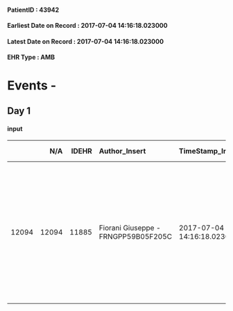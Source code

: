 
#### PatientID : 43942
#### Earliest Date on Record : 2017-07-04 14:16:18.023000
#### Latest Date on Record : 2017-07-04 14:16:18.023000
#### EHR Type : AMB

# Events - 

## Day 1

#### input
|       |    N/A |   IDEHR | Author_Insert                       | TimeStamp_Insert           | EHRType   |   PatientID |   IDDigitalSignDocument | persone_vicine   |   Unnamed: 0_x.1 |   IDANAMNESI_SOCIALE | Patient   | FamigliaAltro   | Paziente_T   | FamigliaAltro_T   |   Non_Rilevabile_x.1 | Note_Non_Rilevabile_x.1   | opt_Problemi   | Note_I                                                                                                                                                             | ds_note_timori                                                                                                                                              | chk_competenza                                 | opt_paziente_a   | opt_famiglia_a   | opt_adeguatezza   | opt_paziente_solo   | ds_note_con                                                                                                                                                                                                                           | opt_presente_assente   | Presenza_minori   | Caregiver_principale   | opt_capacita     | opt_necessario   | opt_presente   | opt_risorse_ec   | opt_paziente_psi   | opt_Ins_vol   | opt_paziente_ad   | opt_caregiver_ad   | opt_esenzione   | opt_inv_civile   | ds_codice_es   | Needs     | Domestic partnership   | Fragility                    | opt_disponibilita_f   | opt_famiglia_psi   | opt_disponibilit_paz   |
|------:|-------:|--------:|:------------------------------------|:---------------------------|:----------|------------:|------------------------:|:-----------------|-----------------:|---------------------:|:----------|:----------------|:-------------|:------------------|---------------------:|:--------------------------|:---------------|:-------------------------------------------------------------------------------------------------------------------------------------------------------------------|:------------------------------------------------------------------------------------------------------------------------------------------------------------|:-----------------------------------------------|:-----------------|:-----------------|:------------------|:--------------------|:--------------------------------------------------------------------------------------------------------------------------------------------------------------------------------------------------------------------------------------|:-----------------------|:------------------|:-----------------------|:-----------------|:-----------------|:---------------|:-----------------|:-------------------|:--------------|:------------------|:-------------------|:----------------|:-----------------|:---------------|:----------|:-----------------------|:-----------------------------|:----------------------|:-------------------|:-----------------------|
| 12094 |  12094 |   11885 | Fiorani Giuseppe - FRNGPP59B05F205C | 2017-07-04 14:16:18.023000 | AMB       |       43942 |                  804101 | N/A              |             6531 |                 4126 | No#0      | Si#1            | No#0         | Parziale#2        |                    0 | NR                        | Si#1           | Il pz ,sordomuto come la moglie e le due figlie,non √® a conoscenza della diagnosi e della gravit√†. Il genero,a sua volta sordomuto,√® informato della situazione | Segnalo possibili difficolt√† legati alla specifica situazione di disabilit√† del pz e della sua rete di relazione familiare ,tutti affetti da sordomutismo | competenza/capacit√† assistenziale caregiver#0 | Indefinite#2     | Indefinite#2     | Da valutare#2     | No#0                | Il pz vive con la moglie Liborra di aa 77 che l'assiste. due figlie fuori casa Mariella di aa 49 e Roberta di aa 45;quest'ultima vive a Cesano Maderno. Tutte queste persone sono affette da sordomutismo,ad eccezione di due nipoti. | Presente#1             | No#0              | la moglie              | Incrementabile#1 | No#0             | No#0           | Adeguate#1       | No#0               | No#0          | Totale#2          | Totale#2           | Si#1            | Si#1             | ID23           | Clinici#0 | Coniuge/Convivente#0   | sovraccarico assistenziale#4 | Da verificare#2       | No#0               | Da verificare#2        |


